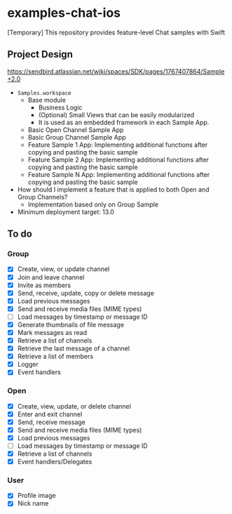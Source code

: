 # examples-chat-ios
[Temporary] This repository provides feature-level Chat samples with Swift

## Project Design

https://sendbird.atlassian.net/wiki/spaces/SDK/pages/1767407864/Sample+2.0

- `Samples.workspace`
    - Base module
        - Business Logic
        - (Optional) Small Views that can be easily modularized
        - It is used as an embedded framework in each Sample App.
    - Basic Open Channel Sample App
    - Basic Group Channel Sample App
    - Feature Sample 1 App: Implementing additional functions after copying and pasting the basic sample
    - Feature Sample 2 App: Implementing additional functions after copying and pasting the basic sample
    - Feature Sample N App: Implementing additional functions after copying and pasting the basic sample
- How should I implement a feature that is applied to both Open and Group Channels?
    - Implementation based only on Group Sample
- Minimum deployment target: 13.0

## To do

### Group
- [x] Create, view, or update channel
- [x] Join and leave channel
- [x] Invite as members
- [x] Send, receive, update, copy or delete message
- [x] Load previous messages
- [x] Send and receive media files (MIME types)
- [ ] Load messages by timestamp or message ID
- [x] Generate thumbnails of file message
- [x] Mark messages as read
- [x] Retrieve a list of channels
- [x] Retrieve the last message of a channel
- [x] Retrieve a list of members
- [x] Logger
- [x] Event handlers

### Open
- [x] Create, view, update, or delete channel
- [x] Enter and exit channel
- [x] Send, receive message
- [x] Send and receive media files (MIME types)
- [x] Load previous messages
- [ ] Load messages by timestamp or message ID
- [x] Retrieve a list of channels
- [x] Event handlers/Delegates

### User
- [x] Profile image
- [x] Nick name
